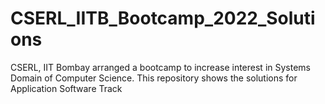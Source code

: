# CSERL_IITB_Bootcamp_2022_Solutions
CSERL, IIT Bombay arranged a bootcamp to increase interest in Systems Domain of Computer Science. This repository shows the solutions for Application Software Track
